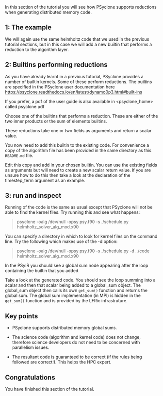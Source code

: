 In this section of the tutorial you will see how PSyclone supports
reductions when generating distributed memory code.

## 1: The example

We will again use the same helmholtz code that we used in the previous
tutorial sections, but in this case we will add a new builtin that performs a
reduction to the algorithm layer.

## 2: Builtins performing reductions

As you have already learnt in a previous tutorial, PSyclone provides a
number of builtin kernels. Some of these perform reductions. The
builtins are specified in the PSyclone user documentation here
https://psyclone.readthedocs.io/en/latest/dynamo0p3.html#built-ins

If you prefer, a pdf of the user guide is also available in
<psyclone_home> called psyclone.pdf

Choose one of the builtins that performs a reduction. These are either
of the two inner products or the sum of elements builtins.

These reductions take one or two fields as arguments and return a scalar value.

You now need to add this builtin to the existing code. For convenience
a copy of the algorithm file has been provided in the same directory
as this `README.md` file.

Edit this copy and add in your chosen builtin. You can use the
existing fields as arguments but will need to create a new scalar
return value. If you are unsure how to do this then take a look at the
declaration of the timestep_term argument as an example.

## 3: run and inspect

Running of the code is the same as usual except that PSyclone will not
be able to find the kernel files. Try running this and see what
happens:

> psyclone -oalg /dev/null -opsy psy.f90 -s ./schedule.py helmholtz_solver_alg_mod.x90

You can specify a directory in which to look for kernel files on the
command line. Try the following which makes use of the -d option:

> psyclone -oalg /dev/null -opsy psy.f90 -s ./schedule.py -d ../code helmholtz_solver_alg_mod.x90

In the PSyIR you should see a global sum node appearing after the loop
containing the builtin that you added.

Take a look at the generated code. You should see the loop summing
into a scalar and then that scalar being added to a global_sum
object. The global_sum object then calls its own `get_sum()` function
and returns the global sum. The global sum implementation (in MPI) is
hidden in the `get_sum()` function and is provided by the LFRic
infrastruture.

## Key points

* PSyclone supports distributed memory global sums.

* The science code (algorithm and kernel code) does not change,
  therefore science developers do not need to be concerned with
  parallelism issues.

* The resultant code is guaranteed to be correct (if the rules being
  followed are correct!). This helps the HPC expert.

## Congratulations

You have finished this section of the tutorial.
